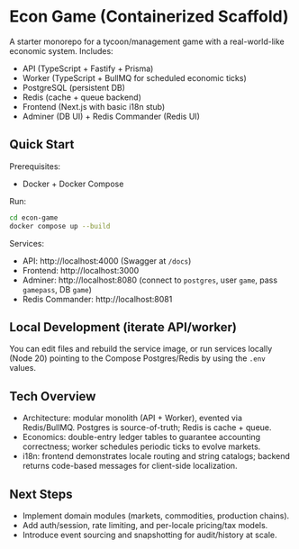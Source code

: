 # Econ Game (Containerized Scaffold)

A starter monorepo for a tycoon/management game with a real-world-like economic system. Includes:

- API (TypeScript + Fastify + Prisma)
- Worker (TypeScript + BullMQ for scheduled economic ticks)
- PostgreSQL (persistent DB)
- Redis (cache + queue backend)
- Frontend (Next.js with basic i18n stub)
- Adminer (DB UI) + Redis Commander (Redis UI)

## Quick Start

Prerequisites:

- Docker + Docker Compose

Run:

```bash
cd econ-game
docker compose up --build
```

Services:

- API: http://localhost:4000 (Swagger at `/docs`)
- Frontend: http://localhost:3000
- Adminer: http://localhost:8080 (connect to `postgres`, user `game`, pass `gamepass`, DB `game`)
- Redis Commander: http://localhost:8081

## Local Development (iterate API/worker)

You can edit files and rebuild the service image, or run services locally (Node 20) pointing to the Compose Postgres/Redis by using the `.env` values.

## Tech Overview

- Architecture: modular monolith (API + Worker), evented via Redis/BullMQ. Postgres is source-of-truth; Redis is cache + queue.
- Economics: double-entry ledger tables to guarantee accounting correctness; worker schedules periodic ticks to evolve markets.
- i18n: frontend demonstrates locale routing and string catalogs; backend returns code-based messages for client-side localization.

## Next Steps

- Implement domain modules (markets, commodities, production chains).
- Add auth/session, rate limiting, and per-locale pricing/tax models.
- Introduce event sourcing and snapshotting for audit/history at scale.

